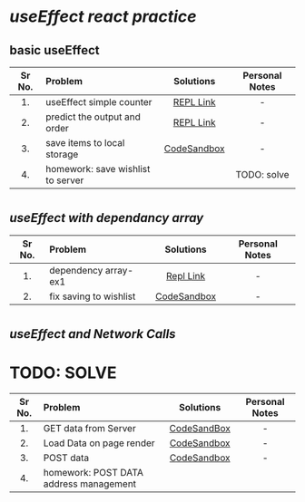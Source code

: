 # ***useEffect react practice***

## basic useEffect 

| Sr No. | Problem                       | Solutions   |Personal Notes|
| :---:  | :---                          |    :----:   |    :----:   |
| 1.     | useEffect simple counter      | [REPL Link](https://replit.com/@ApurvChimralwar/useEffect-ex1-practice) |      -      |
| 2.     | predict the output and order  | [REPL Link](https://replit.com/@ApurvChimralwar/useEffect-ex2-predict-output) |      -      |
| 3.     | save items to local storage | [CodeSandbox](https://qh2ls.csb.app/) |      -      |
| 4.     | homework: save wishlist to server |             |      TODO: solve      |
#

## *useEffect with dependancy array*

| Sr No. | Problem                       | Solutions   |Personal Notes|
| :---:  | :---                          |    :----:   |    :----:   |
| 1.     | dependency array-ex1 | [Repl Link](https://replit.com/@ApurvChimralwar/useEffect-dependency-array-ex1) |      -      |
| 2.     | fix saving to wishlist | [CodeSandbox](https://qh2ls.csb.app/) |      -      |
#

## *useEffect and Network Calls* 
# TODO: SOLVE

| Sr No. | Problem                       | Solutions   |Personal Notes|
| :---:  | :---                          |    :----:   |    :----:   |
| 1.     | GET data from Server | [CodeSandBox](https://017n5.csb.app/) |      -      |
| 2.     | Load Data on page render | [CodeSandbox](https://rmbhb.csb.app/) |      -      |
| 3.     | POST data | [CodeSandbox](https://m94gc.csb.app/) |      -      |
| 4.     | homework: POST DATA address management |             |            |


